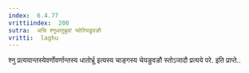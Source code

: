 ```yaml
---
index:  6.4.77
vrittiindex:  200
sutra:  अचि श्नुधातुभ्रुवां य्वोरियङुवङौ
vritti:  laghu 
---
```


श्नु प्रत्ययान्तस्येवर्णोवर्णान्तस्य धातोर्भ्रू इत्यस्य चाङ्गस्य चेयङुवङौ स्तोऽजादौ प्रत्यये परे. इति प्राप्ते..

